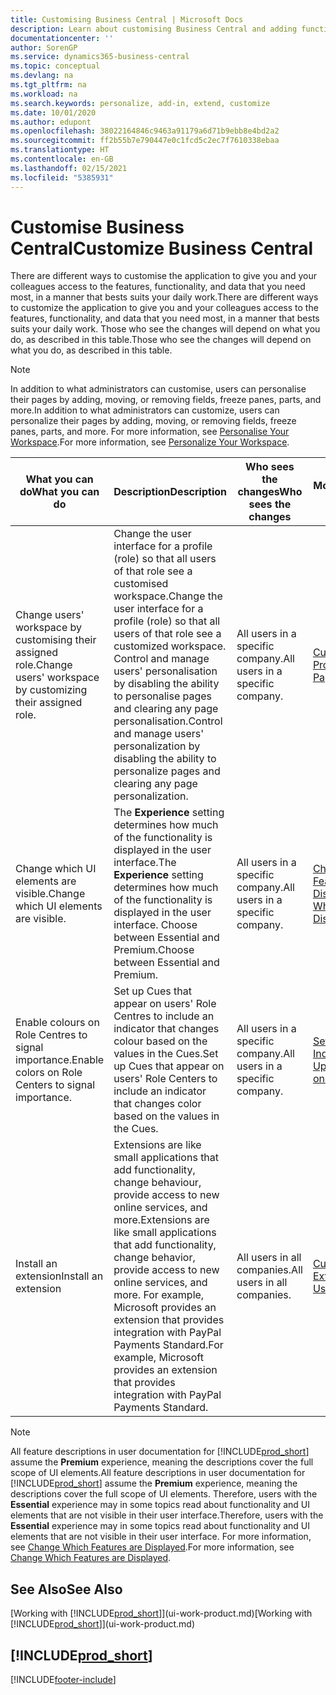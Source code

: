 ```yaml
---
title: Customising Business Central | Microsoft Docs
description: Learn about customising Business Central and adding functionality.
documentationcenter: ''
author: SorenGP
ms.service: dynamics365-business-central
ms.topic: conceptual
ms.devlang: na
ms.tgt_pltfrm: na
ms.workload: na
ms.search.keywords: personalize, add-in, extend, customize
ms.date: 10/01/2020
ms.author: edupont
ms.openlocfilehash: 38022164846c9463a91179a6d71b9ebb8e4bd2a2
ms.sourcegitcommit: ff2b55b7e790447e0c1fcd5c2ec7f7610338ebaa
ms.translationtype: HT
ms.contentlocale: en-GB
ms.lasthandoff: 02/15/2021
ms.locfileid: "5385931"
---
```

# <a name="customize-business-central"></a><span data-ttu-id="10471-103">Customise Business Central</span><span class="sxs-lookup"><span data-stu-id="10471-103">Customize Business Central</span></span>
<span data-ttu-id="10471-104">There are different ways to customise the application to give you and your colleagues access to the features, functionality, and data that you need most, in a manner that bests suits your daily work.</span><span class="sxs-lookup"><span data-stu-id="10471-104">There are different ways to customize the application to give you and your colleagues access to the features, functionality, and data that you need most, in a manner that bests suits your daily work.</span></span> <span data-ttu-id="10471-105">Those who see the changes will depend on what you do, as described in this table.</span><span class="sxs-lookup"><span data-stu-id="10471-105">Those who see the changes will depend on what you do, as described in this table.</span></span>

> [!NOTE]
> <span data-ttu-id="10471-106">In addition to what administrators can customise, users can personalise their pages by adding, moving, or removing fields, freeze panes, parts, and more.</span><span class="sxs-lookup"><span data-stu-id="10471-106">In addition to what administrators can customize, users can personalize their pages by adding, moving, or removing fields, freeze panes, parts, and more.</span></span> <span data-ttu-id="10471-107">For more information, see [Personalise Your Workspace](ui-personalization-user.md).</span><span class="sxs-lookup"><span data-stu-id="10471-107">For more information, see [Personalize Your Workspace](ui-personalization-user.md).</span></span>

| <span data-ttu-id="10471-108">What you can do</span><span class="sxs-lookup"><span data-stu-id="10471-108">What you can do</span></span>    |  <span data-ttu-id="10471-109">Description</span><span class="sxs-lookup"><span data-stu-id="10471-109">Description</span></span>  |  <span data-ttu-id="10471-110">Who sees the changes</span><span class="sxs-lookup"><span data-stu-id="10471-110">Who sees the changes</span></span>  |  <span data-ttu-id="10471-111">More information</span><span class="sxs-lookup"><span data-stu-id="10471-111">More information</span></span>  |
|-----|---------------|---------|-------|
|<span data-ttu-id="10471-112">Change users' workspace by customising their assigned role.</span><span class="sxs-lookup"><span data-stu-id="10471-112">Change users' workspace by customizing their assigned role.</span></span>|<span data-ttu-id="10471-113">Change the user interface for a profile (role) so that all users of that role see a customised workspace.</span><span class="sxs-lookup"><span data-stu-id="10471-113">Change the user interface for a profile (role) so that all users of that role see a customized workspace.</span></span> <span data-ttu-id="10471-114">Control and manage users' personalisation by disabling the ability to personalise pages and clearing any page personalisation.</span><span class="sxs-lookup"><span data-stu-id="10471-114">Control and manage users' personalization by disabling the ability to personalize pages and clearing any page personalization.</span></span>|<span data-ttu-id="10471-115">All users in a specific company.</span><span class="sxs-lookup"><span data-stu-id="10471-115">All users in a specific company.</span></span>|[<span data-ttu-id="10471-116">Customise Pages for Profiles</span><span class="sxs-lookup"><span data-stu-id="10471-116">Customize Pages for Profiles</span></span>](ui-personalization-manage.md)|
|<span data-ttu-id="10471-117">Change which UI elements are visible.</span><span class="sxs-lookup"><span data-stu-id="10471-117">Change which UI elements are visible.</span></span>|<span data-ttu-id="10471-118">The **Experience** setting determines how much of the functionality is displayed in the user interface.</span><span class="sxs-lookup"><span data-stu-id="10471-118">The **Experience** setting determines how much of the functionality is displayed in the user interface.</span></span> <span data-ttu-id="10471-119">Choose between Essential and Premium.</span><span class="sxs-lookup"><span data-stu-id="10471-119">Choose between Essential and Premium.</span></span>|<span data-ttu-id="10471-120">All users in a specific company.</span><span class="sxs-lookup"><span data-stu-id="10471-120">All users in a specific company.</span></span>|[<span data-ttu-id="10471-121">Change Which Features are Displayed</span><span class="sxs-lookup"><span data-stu-id="10471-121">Change Which Features are Displayed</span></span>](ui-experiences.md)|
|<span data-ttu-id="10471-122">Enable colours on Role Centres to signal importance.</span><span class="sxs-lookup"><span data-stu-id="10471-122">Enable colors on Role Centers to signal importance.</span></span>|<span data-ttu-id="10471-123">Set up Cues that appear on users' Role Centres to include an indicator that changes colour based on the values in the Cues.</span><span class="sxs-lookup"><span data-stu-id="10471-123">Set up Cues that appear on users' Role Centers to include an indicator that changes color based on the values in the Cues.</span></span>|<span data-ttu-id="10471-124">All users in a specific company.</span><span class="sxs-lookup"><span data-stu-id="10471-124">All users in a specific company.</span></span>|[<span data-ttu-id="10471-125">Set Up a Coloured Indicator on Cues</span><span class="sxs-lookup"><span data-stu-id="10471-125">Set Up a Colored Indicator on Cues</span></span>](admin-how-set-up-colored-indicator-on-cues.md)|
|<span data-ttu-id="10471-126">Install an extension</span><span class="sxs-lookup"><span data-stu-id="10471-126">Install an extension</span></span>|<span data-ttu-id="10471-127">Extensions are like small applications that add functionality, change behaviour, provide access to new online services, and more.</span><span class="sxs-lookup"><span data-stu-id="10471-127">Extensions are like small applications that add functionality, change behavior, provide access to new online services, and more.</span></span> <span data-ttu-id="10471-128">For example, Microsoft provides an extension that provides integration with PayPal Payments Standard.</span><span class="sxs-lookup"><span data-stu-id="10471-128">For example, Microsoft provides an extension that provides integration with PayPal Payments Standard.</span></span>|<span data-ttu-id="10471-129">All users in all companies.</span><span class="sxs-lookup"><span data-stu-id="10471-129">All users in all companies.</span></span>|[<span data-ttu-id="10471-130">Customising Using Extensions</span><span class="sxs-lookup"><span data-stu-id="10471-130">Customizing Using Extensions</span></span>](ui-extensions.md)|
> [!NOTE]
> <span data-ttu-id="10471-131">All feature descriptions in user documentation for [!INCLUDE[prod_short](includes/prod_short.md)] assume the **Premium** experience, meaning the descriptions cover the full scope of UI elements.</span><span class="sxs-lookup"><span data-stu-id="10471-131">All feature descriptions in user documentation for [!INCLUDE[prod_short](includes/prod_short.md)] assume the **Premium** experience, meaning the descriptions cover the full scope of UI elements.</span></span> <span data-ttu-id="10471-132">Therefore, users with the **Essential** experience may in some topics read about functionality and UI elements that are not visible in their user interface.</span><span class="sxs-lookup"><span data-stu-id="10471-132">Therefore, users with the **Essential** experience may in some topics read about functionality and UI elements that are not visible in their user interface.</span></span> <span data-ttu-id="10471-133">For more information, see [Change Which Features are Displayed](ui-experiences.md).</span><span class="sxs-lookup"><span data-stu-id="10471-133">For more information, see [Change Which Features are Displayed](ui-experiences.md).</span></span>

## <a name="see-also"></a><span data-ttu-id="10471-134">See Also</span><span class="sxs-lookup"><span data-stu-id="10471-134">See Also</span></span>
<span data-ttu-id="10471-135">[Working with [!INCLUDE[prod_short](includes/prod_short.md)]](ui-work-product.md)</span><span class="sxs-lookup"><span data-stu-id="10471-135">[Working with [!INCLUDE[prod_short](includes/prod_short.md)]](ui-work-product.md)</span></span>  

## [!INCLUDE[prod_short](includes/free_trial_md.md)]  


[!INCLUDE[footer-include](includes/footer-banner.md)]